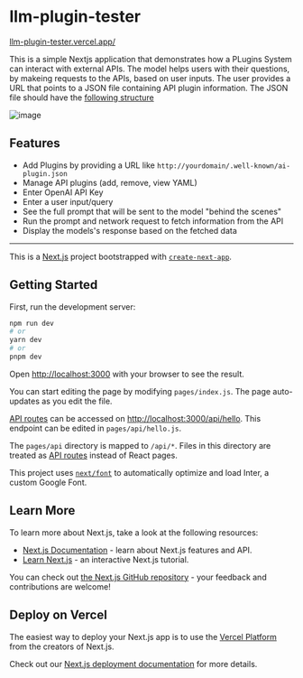 # llm-plugin-tester

[llm-plugin-tester.vercel.app/](https://llm-plugin-tester.vercel.app/)

This is a simple Nextjs application that demonstrates how a PLugins System can interact with external APIs. The model helps users with their questions, by makeing requests to the APIs, based on user inputs.
The user provides a URL that points to a JSON file containing API plugin information. The JSON file should have the [following structure](https://platform.openai.com/docs/plugins/getting-started/plugin-manifest)

![image](https://user-images.githubusercontent.com/64021988/231303548-b25c99ca-bbce-49b8-bbf4-a3b81e59eb9f.png)

## Features

- Add Plugins by providing a URL like `http://yourdomain/.well-known/ai-plugin.json`
- Manage API plugins (add, remove, view YAML)
- Enter OpenAI API Key
- Enter a user input/query 
- See the full prompt that will be sent to the model "behind the scenes"
- Run the prompt and network request to fetch information from the API
- Display the models's response based on the fetched data

---

This is a [Next.js](https://nextjs.org/) project bootstrapped with [`create-next-app`](https://github.com/vercel/next.js/tree/canary/packages/create-next-app).

## Getting Started

First, run the development server:

```bash
npm run dev
# or
yarn dev
# or
pnpm dev
```

Open [http://localhost:3000](http://localhost:3000) with your browser to see the result.

You can start editing the page by modifying `pages/index.js`. The page auto-updates as you edit the file.

[API routes](https://nextjs.org/docs/api-routes/introduction) can be accessed on [http://localhost:3000/api/hello](http://localhost:3000/api/hello). This endpoint can be edited in `pages/api/hello.js`.

The `pages/api` directory is mapped to `/api/*`. Files in this directory are treated as [API routes](https://nextjs.org/docs/api-routes/introduction) instead of React pages.

This project uses [`next/font`](https://nextjs.org/docs/basic-features/font-optimization) to automatically optimize and load Inter, a custom Google Font.

## Learn More

To learn more about Next.js, take a look at the following resources:

- [Next.js Documentation](https://nextjs.org/docs) - learn about Next.js features and API.
- [Learn Next.js](https://nextjs.org/learn) - an interactive Next.js tutorial.

You can check out [the Next.js GitHub repository](https://github.com/vercel/next.js/) - your feedback and contributions are welcome!

## Deploy on Vercel

The easiest way to deploy your Next.js app is to use the [Vercel Platform](https://vercel.com/new?utm_medium=default-template&filter=next.js&utm_source=create-next-app&utm_campaign=create-next-app-readme) from the creators of Next.js.

Check out our [Next.js deployment documentation](https://nextjs.org/docs/deployment) for more details.
